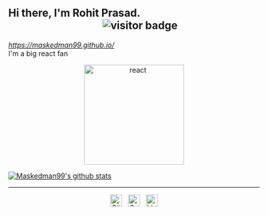<p align='justify'> 
  <h2>
    Hi there, I'm Rohit Prasad.&nbsp; &nbsp; &nbsp; &nbsp; &nbsp; &nbsp; &nbsp; &nbsp; &nbsp; &nbsp; &nbsp; &nbsp; &nbsp; &nbsp; &nbsp; &nbsp; &nbsp; &nbsp; &nbsp; &nbsp; &nbsp; &nbsp; &nbsp; &nbsp;&nbsp; &nbsp; &nbsp; &nbsp; &nbsp; &nbsp; &nbsp; &nbsp; &nbsp; &nbsp; &nbsp; &nbsp; &nbsp; &nbsp; &nbsp; &nbsp; &nbsp; &nbsp; &nbsp; &nbsp;
    <img src="https://visitor-badge.glitch.me/badge?page_id=Maskedman99.Maskedman99" alt="visitor badge"/>
    </h2>
</p>

*https://maskedman99.github.io/*  
I'm a big react fan

<p align = "center">
  <img alt="react" src="https://raw.githubusercontent.com/Maskedman99/Maskedman99/master/react.svg?sanitize=true" width="200">
</p>

[![Maskedman99's github stats](https://github-readme-stats.vercel.app/api?username=Maskedman99&show_icons=true)](https://github.com/anuraghazra/github-readme-stats)

 ---

<p align='center'>
  <a href="https://gitlab.com/Maskedman99"><img height="24" alt="Gitlab" src="https://raw.githubusercontent.com/Maskedman99/Maskedman99/master/gitlab.svg"></a>&nbsp;&nbsp;
  <a href="https://codepen.io/Maskedman99/pens/"><img height="24" alt="CodePen" src="https://raw.githubusercontent.com/Maskedman99/Maskedman99/master/codepen.svg"></a>&nbsp;&nbsp;
  <a href="https://www.linkedin.com/in/rohit-prasad-819a8015a/"><img height="24" alt="LinkedIn" src="https://raw.githubusercontent.com/Maskedman99/Maskedman99/master/linkedIn.svg"></a>
</p>
